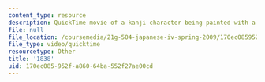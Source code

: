 ```yaml
---
content_type: resource
description: QuickTime movie of a kanji character being painted with a brush.
file: null
file_location: /coursemedia/21g-504-japanese-iv-spring-2009/170ec085952fa86064ba552f27ae00cd_1838.mov
file_type: video/quicktime
resourcetype: Other
title: '1838'
uid: 170ec085-952f-a860-64ba-552f27ae00cd
---
```

